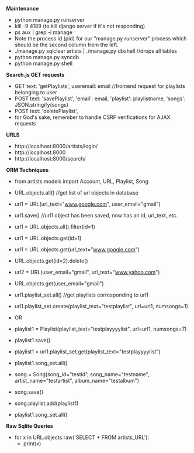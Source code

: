 **Maintenance**
+ python manage.py runserver
+ kill -9 4189 (to kill django server if it's not responding)
+ ps aux | grep -i manage
+ Note the process id (pid)  for our "manage.py runserver" process which should be the second column from the left.
+ ./manage.py sqlclear artists | ./manage.py dbshell //drops all tables
+ python manage.py syncdb
+ python manage.py shell

**Search.js GET requests**
+ GET text: 'getPlaylists', useremail: email //frontend request for playlists belonging to user
+ POST text: 'savePlaylist', 'email': email, 'playlist': playlistname, 'songs': JSON.stringify(songs)
+ POST text: 'deletePlaylist', 
+ for God's sake, remember to handle CSRF verifications for AJAX requests

**URLS**
+ http://localhost:8000/artists/login/
+ http://localhost:8000
+ http://localhost:8000/search/

**ORM Techniques**
+ from artists.models import Account, URL, Playlist, Song
+ URL.objects.all() //get list of url objects in database

+ url1 = URL(url_text="www.google.com", user_email="gmail")
+ url1.save() //url1 object has been saved, now has an id, url_text, etc.
+ url1 = URL.objects.all().filter(id=1)
+ url1 = URL.objects.get(id=1)
+ url1 = URL.objects.get(url_text="www.google.com")
+ URL.objects.get(id=2).delete()
+ url2 = URL(user_email="gmail", url_text="www.yahoo.com")
+ URL.objects.get(user_email="gmail")

+ url1.playlist_set.all() //get playlists corresponding to url1
+ url1.playlist_set.create(playlist_text="testplaylist", url=url1, numsongs=1)
+ OR
+ playlist1 = Playlist(playlist_text="testplayyyylist", url=url1, numsongs=7)
+ playlist1.save()
+ playlist1 = url1.playlist_set.get(playlist_text="testplayyyylist")

+ playlist1.song_set.all()
+ song = Song(song_id="testid", song_name="testname", artist_name="testartist", album_name="testalbum")
+ song.save()
+ song.playlist.add(playlist1)
+ playlist1.song_set.all()

**Raw Sqlite Queries**

+ for x in URL.objects.raw('SELECT * FROM artists_URL'):
    + print(x)
